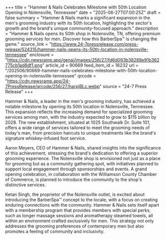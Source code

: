 +++
title = "Hammer & Nails Celebrates Milestone with 50th Location Opening in Nolensville, Tennessee"
date = "2025-06-27T07:00:25Z"
draft = false
summary = "Hammer & Nails marks a significant expansion in the men's grooming industry with its 50th location, highlighting the sector's growth and the brand's unique community-focused approach."
description = "Hammer & Nails opens its 50th shop in Nolensville, TN, offering premium grooming services for men. Discover how this BarberSpa™ is changing the game."
source_link = "https://www.24-7pressrelease.com/press-release/524315/hammer-nails-opens-its-50th-location-in-nolensville-tennessee"
enclosure = "https://cdn.newsramp.app/genai/images/256/27/fd6d093b38288e91b362775cb1ad8df1.png"
article_id = 90669
feed_item_id = 16232
url = "/202506/90669-hammer-nails-celebrates-milestone-with-50th-location-opening-in-nolensville-tennessee"
qrcode = "https://cdn.newsramp.app/24-7PressRelease/qrcode/256/27/harpjBLc.webp"
source = "24-7 Press Release"
+++

<p>Hammer & Nails, a leader in the men's grooming industry, has achieved a notable milestone by opening its 50th location in Nolensville, Tennessee. This expansion reflects the increasing demand for specialized grooming services among men, with the industry expected to grow to $115 billion by 2028. The new establishment, situated at 1025 Southwalk Dr. Suite 101, offers a wide range of services tailored to meet the grooming needs of today's man, from precision haircuts to unique treatments like the brand's signature whiskey-infused foot service.</p><p>Aaron Meyers, CEO of Hammer & Nails, shared insights into the significance of this achievement, stressing the brand's dedication to offering a superior grooming experience. The Nolensville shop is envisioned not just as a place for grooming but as a community gathering spot, with initiatives planned to support local engagement through sponsorships and events. A grand opening celebration, in collaboration with the Williamson County Chamber of Commerce, is planned to introduce the community to the shop's distinctive services.</p><p>Ketan Singh, the proprietor of the Nolensville outlet, is excited about introducing the BarberSpa™ concept to the locale, with a focus on creating enduring connections with the community. Hammer & Nails sets itself apart with a membership program that provides members with special perks, such as longer massage sessions and aromatherapy steamed towels, all within an environment crafted exclusively for men. This strategy not only addresses the grooming preferences of contemporary men but also promotes a feeling of community and inclusivity.</p>